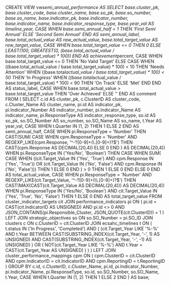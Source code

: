 CREATE VIEW vw*semi_annual_performance AS
SELECT
base.cluster_pk,
base.cluster_code,
base.cluster_name,
base.so_pk,
base.so_number,
base.so_name,
base.indicator_pk,
base.indicator_number,
base.indicator_name,
base.indicator_response_type,
base.year_val AS timeline_year,
CASE
WHEN base.semi_annual_half = 1 THEN 'First Semi Annual'
ELSE 'Second Semi Annual'
END AS semi_annual_label,
base.total_actual_value AS raw_actual_value,
base.total_target_value AS raw_target_value,
CASE
WHEN base.total_target_value <= 0 THEN 0
ELSE LEAST(100, GREATEST(0, (base.total_actual_value / base.total_target_value) * 100))
END AS achievement*percent,
CASE
WHEN base.total_target_value <= 0 THEN 'No Valid Target'
ELSE
CASE
WHEN ((base.total_actual_value / base.total_target_value) * 100) < 10 THEN 'Needs Attention'
WHEN ((base.total*actual_value / base.total_target_value) * 100) < 50 THEN 'In Progress'
WHEN ((base.total*actual_value / base.total_target_value) * 100) < 90 THEN 'On Track'
ELSE 'Met'
END
END AS status_label,
CASE
WHEN base.total_actual_value > base.total_target_value THEN 'Over Achieved'
ELSE ''
END AS comment
FROM (
SELECT
c.id AS cluster_pk,
c.ClusterID AS cluster_code,
c.Cluster_Name AS cluster_name,
pi.id AS indicator_pk,
pi.Indicator_Number AS indicator_number,
pi.Indicator_Name AS indicator_name,
pi.ResponseType AS indicator_response_type,
so.id AS so_pk,
so.SO_Number AS so_number,
so.SO_Name AS so_name,
t.Year AS year_val,
CASE WHEN t.Quarter IN (1, 2) THEN 1 ELSE 2 END AS semi_annual_half,
CASE
WHEN pi.ResponseType = 'Number' THEN
CAST(SUM(
CASE
WHEN cpm.ResponseType = 'Number' AND REGEXP_LIKE(cpm.Response, '^-?[0-9]+(\\.[0-9]+)?$') 
                        THEN CAST(cpm.Response AS DECIMAL(20,4)) 
                        ELSE 0 
                    END
                ) AS DECIMAL(20,4))
            WHEN pi.ResponseType IN ('Yes/No', 'Boolean') THEN 
                CASE 
                    WHEN SUM(
                        CASE 
                            WHEN ((cit.Target_Value IN ('Yes', 'True') AND cpm.Response IN ('Yes', 'True')) 
                                OR (cit.Target_Value IN ('No', 'False') AND cpm.Response IN ('No', 'False'))) 
                            THEN 1 
                            ELSE 0 
                        END
                    ) > 0 THEN 1 
                    ELSE 0 
                END
            ELSE 0 
        END AS total_actual_value,
        CASE 
            WHEN pi.ResponseType = 'Number' AND REGEXP_LIKE(cit.Target_Value, '^-?[0-9]+(\\.[0-9]+)?$')
THEN CAST(MAX(CAST(cit.Target_Value AS DECIMAL(20,4))) AS DECIMAL(20,4))
WHEN pi.ResponseType IN ('Yes/No', 'Boolean') AND cit.Target_Value IN ('Yes', 'True', 'No', 'False')
THEN 1
ELSE 0
END AS total_target_value
FROM
cluster_indicator_targets cit
JOIN performance_indicators pi ON (
pi.id = CAST(cit.IndicatorID AS UNSIGNED)
AND pi.id <> 0
AND JSON_CONTAINS(pi.Responsible_Cluster, JSON_QUOTE(cit.ClusterID)) = 1
)
LEFT JOIN strategic_objectives so ON so.SO_Number = pi.SO_ID
JOIN clusters c ON c.ClusterID = cit.ClusterID
JOIN ecsahc_timelines t ON (
t.status IN ('In Progress', 'Completed')
AND (
(cit.Target_Year LIKE '%-%'
AND t.Year BETWEEN CAST(SUBSTRING_INDEX(cit.Target_Year, '-', 1) AS UNSIGNED)
AND CAST(SUBSTRING_INDEX(cit.Target_Year, '-', -1) AS UNSIGNED)
)
OR (
NOT(cit.Target_Year LIKE '%-%')
AND t.Year = CAST(cit.Target_Year AS UNSIGNED)
)
)
)
LEFT JOIN cluster_performance_mappings cpm ON (
cpm.ClusterID = cit.ClusterID
AND cpm.IndicatorID = cit.IndicatorID
AND cpm.ReportingID = t.ReportingID
)
GROUP BY
c.id, c.ClusterID, c.Cluster_Name,
pi.id, pi.Indicator_Number, pi.Indicator_Name, pi.ResponseType,
so.id, so.SO_Number, so.SO_Name,
t.Year,
CASE WHEN t.Quarter IN (1, 2) THEN 1 ELSE 2 END
) AS base;
